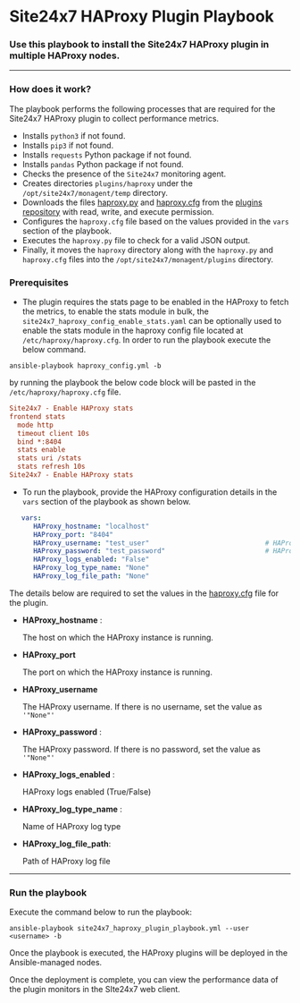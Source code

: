 
# Site24x7 HAProxy Plugin Playbook


### Use this playbook to install the Site24x7 HAProxy plugin in multiple HAProxy nodes.

---

### How does it work?

The playbook performs the following processes that are required for the Site24x7 HAProxy plugin to collect performance metrics.

- Installs `python3` if not found.
- Installs `pip3` if not found.
- Installs `requests` Python package if not found.
- Installs `pandas` Python package if not found.
- Checks the presence of the `Site24x7` monitoring agent.
- Creates directories `plugins/haproxy` under the `/opt/site24x7/monagent/temp` directory.
- Downloads the files [haproxy.py](https://raw.githubusercontent.com/site24x7/plugins/master/haproxy/haproxy.py) and [haproxy.cfg](https://raw.githubusercontent.com/site24x7/plugins/master/haproxy/haproxy.cfg) from the [plugins repository](https://github.com/site24x7/plugins/tree/master/haproxy)
   with read, write, and execute permission.
- Configures the `haproxy.cfg` file based on the values provided in the `vars` section of the playbook.
- Executes the `haproxy.py` file to check for a valid JSON output.
- Finally, it moves the `haproxy` directory along with the `haproxy.py` and `haproxy.cfg` files into the `/opt/site24x7/monagent/plugins` directory.

### Prerequisites 

- The plugin requires the stats page to be enabled in the HAProxy to fetch the metrics, to enable the stats module in bulk, the `site24x7_haproxy_config_enable_stats.yaml` can be optionally used to enable the stats module in the haproxy config file located at `/etc/haproxy/haproxy.cfg`. In order to run the playbook execute the below command.
```
ansible-playbook haproxy_config.yml -b
```

by running the playbook the below code block will be pasted in the `/etc/haproxy/haproxy.cfg` file.

```cfg
Site24x7 - Enable HAProxy stats
frontend stats
  mode http
  timeout client 10s
  bind *:8404
  stats enable
  stats uri /stats
  stats refresh 10s
Site24x7 - Enable HAProxy stats

```




- To run the playbook, provide the HAProxy configuration details in the `vars` section of the playbook as shown below.

```yaml
   vars:
      HAProxy_hostname: "localhost"
      HAProxy_port: "8404"
      HAProxy_username: "test_user"                             # HAProxy username    [Enter '"None"' in case of no username]
      HAProxy_password: "test_password"                         # HAProxy password    [Enter '"None"' in case of no password]
      HAProxy_logs_enabled: "False"
      HAProxy_log_type_name: "None"
      HAProxy_log_file_path: "None"
```
The details below are required to set the values in the [haproxy.cfg](https://github.com/site24x7/plugins/blob/master/haproxy/haproxy.cfg) file for the plugin.

- **HAProxy_hostname** :

    The host on which the HAProxy instance is running.

- **HAProxy_port**

    The port on which the HAProxy instance is running.

- **HAProxy_username**

    The HAProxy username. If there is no username, set the value as `'"None"'`

- **HAProxy_password** :

    The HAProxy password. If there is no password, set the value as `'"None"'`

- **HAProxy_logs_enabled** :

    HAProxy logs enabled (True/False)

- **HAProxy_log_type_name** :

    Name of HAProxy log type

- **HAProxy_log_file_path**:

    Path of HAProxy log file



---

### Run the playbook

Execute the command below to run the playbook:
```
ansible-playbook site24x7_haproxy_plugin_playbook.yml --user <username> -b

```

Once the playbook is executed, the HAProxy plugins will be deployed in the Ansible-managed nodes. 

Once the deployment is complete, you can view the performance data of the plugin monitors in the SIte24x7 web client.
